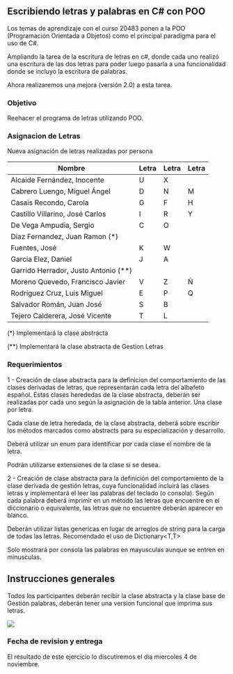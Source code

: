 ##  Escribiendo letras y palabras en C# con POO

Los temas de aprendizaje con el curso 20483 ponen a la POO (Programación Orientada a Objetos) como el principal paradigma para el uso de C#.

Ampliando la tarea de la escritura de letras en c#, donde cada uno realizó una escritura de las dos letras para poder luego pasarla a una funcionalidad donde se incluyo la escritura de palabras.

Ahora realizaremos una mejora (versión 2.0) a esta tarea.

### Objetivo

Reehacer el programa de letras utilizando POO.

### Asignacion de Letras

Nueva asignación de letras realizadas por persona

| Nombre                               | Letra | Letra | Letra |
| ------------------------------------ | ----- | ----- | ----- |
| Alcaide  Fernández, Inocente         | U     | X     |       |
| Cabrero Luengo, Miguel Ángel         | D     | N     | M     |
| Casais Recondo, Carola               | G     | F     | H     |
| Castillo Villarino, José Carlos      | I     | R     | Y     |
| De Vega Ampudia, Sergio              | C     | O     |       |
| Diaz Fernandez, Juan Ramon (*)       |       |       |       |
| Fuentes, José                        | K     | W     |       |
| Garcia Elez, Daniel                  | J     | A     |       |
| Garrido Herrador, Justo Antonio (**) |       |       |       |
| Moreno Quevedo, Francisco Javier     | V     | Z     | Ñ     |
| Rodríguez Cruz, Luis Miguel          | E     | P     | Q     |
| Salvador Román, Juan José            | S     | B     |       |
| Tejero Calderera, José Vicente       | T     | L     |       |

(*) Implementará la clase abstracta

(**) Implementará la clase abstracta de Gestion Letras 

### Requerimientos

1 - Creación de clase abstracta para la definicion del comportamiento de las clases derivadas de letras, que representarán cada letra del albafeto español. Estas clases herededas de la clase abstracta, deberán ser realizadas por cada uno según la asignación de la tabla anterior. Una clase por letra.

Cada clase de letra heredada, de la clase abstracta, deberá sobre escribir los métodos marcados como abstracts para su especialización y desarrollo.

Deberá utilizar un enum para identificar por cada clase el nombre de la letra.

Podrán utilizarse extensiones de la clase si se desea.

2 - Creación de clase abstracta para la definición del comportamiento de la clase derivada de gestión letras, cuya funcionalidad incluirá las clases letras y implementará el leer las palabras del teclado (o consola). Según cada palabra deberá imprimir en un método las letras que encuentre en el diccionario o equivalente, las letras que no encuentre deberán aparecer en blanco.

Deberán utilizar listas genericas en lugar de arreglos de string para la carga de todas las letras. Recomendado el uso de Dictionary<T,T>

Solo mostrará por consola las palabras en mayusculas aunque se entren en minusculas.

## Instrucciones generales

Todos los participantes deberán recibir la clase abstracta y la clase base de Gestión palabras, deberán tener una version funcional que imprima sus letras.



![](D:\BMV\20483C\Ejercicios\LetrasPOO\img\clases.png)

### Fecha de revision y entrega

El resultado de este ejercicio lo discutiremos el dia miercoles 4 de noviembre.




